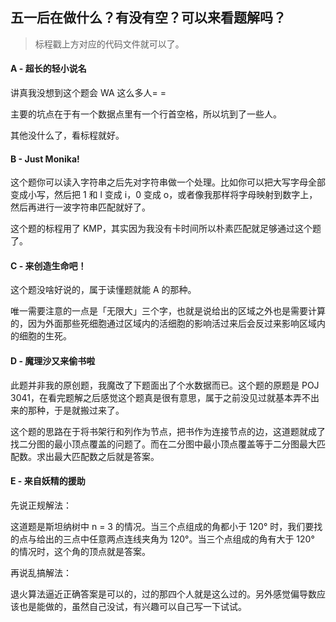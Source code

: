 ## 五一后在做什么？有没有空？可以来看题解吗？
> 标程戳上方对应的代码文件就可以了。
#### A - 超长的轻小说名
讲真我没想到这个题会 WA 这么多人= =

主要的坑点在于有一个数据点里有一个行首空格，所以坑到了一些人。

其他没什么了，看标程就好。

#### B - Just Monika!
这个题你可以读入字符串之后先对字符串做一个处理。比如你可以把大写字母全部变成小写，然后把 1 和 l 变成 i，0 变成 o，或者像我那样将字母映射到数字上，然后再进行一波字符串匹配就好了。

这个题的标程用了 KMP，其实因为我没有卡时间所以朴素匹配就足够通过这个题了。

#### C - 来创造生命吧！
这个题没啥好说的，属于读懂题就能 A 的那种。

唯一需要注意的一点是「无限大」三个字，也就是说给出的区域之外也是需要计算的，因为外面那些死细胞通过区域内的活细胞的影响活过来后会反过来影响区域内的细胞的生死。

#### D - 魔理沙又来偷书啦
此题并非我的原创题，我魔改了下题面出了个水数据而已。这个题的原题是 POJ 3041，在看完题解之后感觉这个题真是很有意思，属于之前没见过就基本弄不出来的那种，于是就搬过来了。

这个题的思路在于将书架行和列作为节点，把书作为连接节点的边，这道题就成了找二分图的最小顶点覆盖的问题了。而在二分图中最小顶点覆盖等于二分图最大匹配数。求出最大匹配数之后就是答案。

#### E - 来自妖精的援助
先说正规解法：

这道题是斯坦纳树中 n = 3 的情况。当三个点组成的角都小于 120° 时，我们要找的点与给出的三点中任意两点连线夹角为 120°。当三个点组成的角有大于 120° 的情况时，这个角的顶点就是答案。

再说乱搞解法：

退火算法逼近正确答案是可以的，过的那四个人就是这么过的。另外感觉偏导数应该也是能做的，虽然自己没试，有兴趣可以自己写一下试试。
